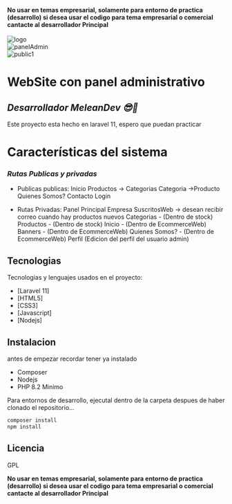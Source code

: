 **No usar en temas empresarial, solamente para entorno de practica (desarrollo) si desea usar el codigo para tema empresarial o comercial cantacte al desarrollador Principal**
<br><br>
![logo](https://github.com/MeleanDev/Ecommerce2V/assets/154850053/84aa88dc-31e0-4b21-8674-faf9ab000031)<br>
![panelAdmin](https://github.com/MeleanDev/Ecommerce2V/assets/154850053/988f3e17-dffe-4f69-9b87-44c785d19638)<br>
![public1](https://github.com/MeleanDev/Ecommerce2V/assets/154850053/c1ff6ee0-77f2-41e6-b98f-82a557df0e95)<br>

# WebSite con panel administrativo
## _Desarrollador MeleanDev 😎🧠_

Este proyecto esta hecho en laravel 11, espero que puedan practicar

# Características del sistema
### _Rutas Publicas y privadas_
- Publicas publicas:
Inicio
Productos -> Categorias
Categoria ->Producto
Quienes Somos?
Contacto
Login

- Rutas Privadas:
Panel Principal
Empresa
SuscritosWeb -> desean recibir correo cuando hay productos nuevos
Categorias - (Dentro de stock)
Productos - (Dentro de stock)
Inicio - (Dentro de EcommerceWeb)
Banners - (Dentro de EcommerceWeb)
Quienes Somos? - (Dentro de EcommerceWeb)
Perfil (Edicion del perfil del usuario admin)

## Tecnologias

Tecnologias y lenguajes usados en el proyecto:

- [Laravel 11] 
- [HTML5]
- [CSS3]
- [Javascript]
- [Nodejs]

## Instalacion

antes de empezar recordar tener ya instalado
- Composer 
- Nodejs
- PHP 8.2 Minimo

Para entornos de desarrollo, ejecutal dentro de la carpeta despues de haber clonado el repositorio...

```sh
composer install
npm install
```
## Licencia

GPL

**No usar en temas empresarial, solamente para entorno de practica (desarrollo) si desea usar el codigo para tema empresarial o comercial cantacte al desarrollador Principal**
